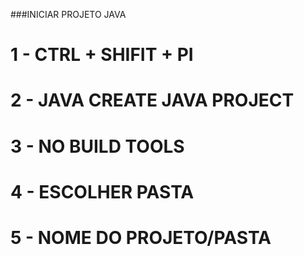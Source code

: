 ###INICIAR PROJETO JAVA
# 1 - CTRL + SHIFIT + PI 
# 2 - JAVA CREATE JAVA PROJECT
# 3 - NO BUILD TOOLS
# 4 - ESCOLHER PASTA
# 5 - NOME DO PROJETO/PASTA